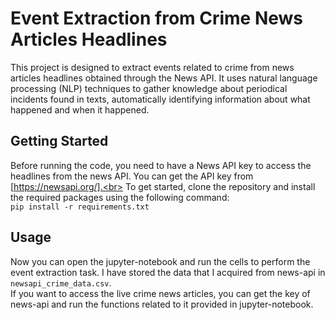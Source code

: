# Event Extraction from Crime News Articles Headlines

This project is designed to extract events related to crime from news articles headlines obtained through the News API. It uses natural language processing (NLP) techniques to gather knowledge about periodical incidents found in texts, automatically identifying information about what happened and when it happened.

## Getting Started 
Before running the code, you need to have a News API key to access the headlines from the news API. You can get the API key from [https://newsapi.org/].<br>
To get started, clone the repository and install the required packages using the following command:<br>
```pip install -r requirements.txt```

## Usage
Now you can open the jupyter-notebook and run the cells to perform the event extraction task. I have stored the data that I acquired from news-api in ```newsapi_crime_data.csv```. <br>
If you want to access the live crime news articles, you can get the key of news-api and run the functions related to it provided in jupyter-notebook.


